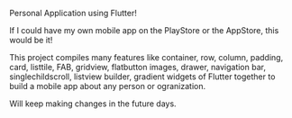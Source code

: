Personal Application using Flutter!

If I could have my own mobile app on the PlayStore or the AppStore, this would be it!

This project compiles many features like container, row, column, padding, card, listtile, FAB, gridview, flatbutton images, drawer, navigation bar, singlechildscroll, listview builder, gradient widgets of Flutter together to build a mobile app about any person or ogranization.

Will keep making changes in the future days.
